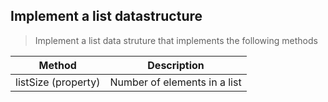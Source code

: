 ## Implement a list datastructure
> Implement a list data struture that implements the following methods

| Method | Description |
|--------|-------------|
|listSize (property)|Number of elements in a list|
